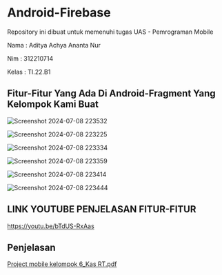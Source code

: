 # Android-Firebase
Repository ini dibuat untuk memenuhi tugas UAS  - Pemrograman Mobile

Nama    :   Aditya Achya Ananta Nur

Nim     :   312210714

Kelas   :   TI.22.B1

## Fitur-Fitur Yang Ada Di Android-Fragment Yang Kelompok Kami Buat

![Screenshot 2024-07-08 223532](https://github.com/AdityaAchya/Android-Firebase/assets/123864099/664b82e2-db3c-4e5d-9d15-eceae3a70999)

![Screenshot 2024-07-08 223225](https://github.com/AdityaAchya/Android-Firebase/assets/123864099/412b3b70-ccb2-4c59-b288-bafbb5079e9f)

![Screenshot 2024-07-08 223334](https://github.com/AdityaAchya/Android-Firebase/assets/123864099/40e794df-5544-4265-9090-662943f00a5b)

![Screenshot 2024-07-08 223359](https://github.com/AdityaAchya/Android-Firebase/assets/123864099/c320b2ad-5d39-4f84-8150-8c641b3db59f)

![Screenshot 2024-07-08 223414](https://github.com/AdityaAchya/Android-Firebase/assets/123864099/06a3eabd-8887-4053-b445-a5d3e60a7296)

![Screenshot 2024-07-08 223444](https://github.com/AdityaAchya/Android-Firebase/assets/123864099/081f80fd-c86f-49f3-aef6-bebc8419e640)

## LINK YOUTUBE PENJELASAN FITUR-FITUR 
https://youtu.be/bTdUS-RxAas

## Penjelasan
[Project mobile kelompok 6_Kas RT.pdf](https://github.com/user-attachments/files/16131486/Project.mobile.kelompok.6_Kas.RT.pdf)
